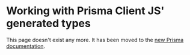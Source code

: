 # Working with Prisma Client JS' generated types

This page doesn't exist any more. It has been moved to the [new Prisma documentation](https://www.prisma.io/docs/reference/tools-and-interfaces/prisma-client/advanced-usage-of-generated-types).
